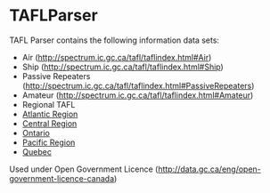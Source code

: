 TAFLParser
==========

TAFL Parser contains the following information data sets:

* Air (http://spectrum.ic.gc.ca/tafl/taflindex.html#Air)
* Ship (http://spectrum.ic.gc.ca/tafl/taflindex.html#Ship)
* Passive Repeaters (http://spectrum.ic.gc.ca/tafl/taflindex.html#PassiveRepeaters)
* Amateur (http://spectrum.ic.gc.ca/tafl/taflindex.html#Amateur)
* Regional TAFL
 * [Atlantic Region](http://spectrum.ic.gc.ca/pub/gcopendata/ltaf_atl_tafl.txt)
 * [Central Region](http://spectrum.ic.gc.ca/pub/gcopendata/ltaf_cen_tafl.txt)
 * [Ontario](http://spectrum.ic.gc.ca/pub/gcopendata/ltaf_ont_tafl.txt)
 * [Pacific Region](http://spectrum.ic.gc.ca/pub/gcopendata/ltaf_pac_tafl.txt)
 * [Quebec](http://spectrum.ic.gc.ca/pub/gcopendata/ltaf_que_tafl.txt)
 
 Used under Open Government Licence (http://data.gc.ca/eng/open-government-licence-canada)